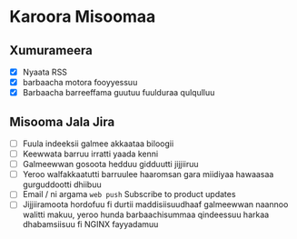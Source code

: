 # Karoora Misoomaa

## Xumurameera

- [x] Nyaata RSS
- [x] barbaacha motora fooyyessuu
- [x] Barbaacha barreeffama guutuu fuulduraa qulqulluu

## Misooma Jala Jira

- [ ] Fuula indeeksii galmee akkaataa biloogii
- [ ] Keewwata barruu irratti yaada kenni
- [ ] Galmeewwan gosoota hedduu gidduutti jijjiiruu
- [ ] Yeroo walfakkaatutti barruulee haaromsan gara miidiyaa hawaasaa gurguddootti dhiibuu
- [ ] Email / ni argama `web push` Subscribe to product updates
- [ ] Jijjiiramoota hordofuu fi durtii maddisiisuudhaaf galmeewwan naannoo walitti makuu, yeroo hunda barbaachisummaa qindeessuu harkaa dhabamsiisuu fi NGINX fayyadamuu